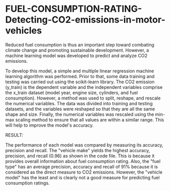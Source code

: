 # FUEL-CONSUMPTION-RATING-Detecting-CO2-emissions-in-motor-vehicles
Reduced fuel consumption is thus an important step toward combating climate change and promoting sustainable development. However, a machine learning model was developed to predict and analyze CO2 emissions.


To develop this model, a simple and multiple linear regression machine learning algorithm was performed. Prior to that, some data training and testing was carried out using the scikit-learn library. The CO2 emission (y_train) is the dependent variable and the independent variables comprise the x_train dataset (model year, engine size, cylinders, and fuel consumption). However, a method was used to split, reshape, and rescale the numerical variables. The data was divided into training and testing datasets, and the variables were reshaped so that they are all the same shape and size. Finally, the numerical variables was rescaled using the min-max scaling method to ensure that all values are within a similar range. This will help to improve the model's accuracy.


RESULT:

The performance of each model was compared by measuring its accuracy, precision and recall. The "vehicle make" yields the highest accuracy, precision, and recall (0.96) as shown in the code file. This is because it provides overall information about fuel consumption rating. Also, the "fuel type" has an average precision, accuracy and recall of 91% because it is considered as the direct measure to CO2 emissions. However, the "vehicle model" has the least and is clearly not a good measure for predicting fuel consumption ratings.
